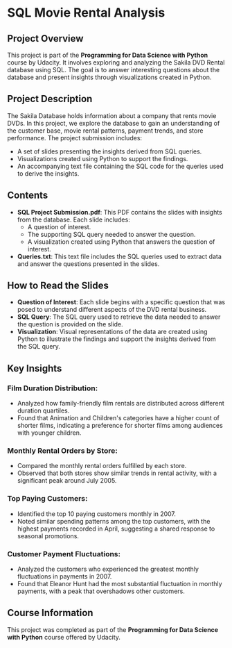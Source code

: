 # SQL Movie Rental Analysis

## Project Overview
This project is part of the **Programming for Data Science with Python** course by Udacity. It involves exploring and analyzing the Sakila DVD Rental database using SQL. The goal is to answer interesting questions about the database and present insights through visualizations created in Python.

## Project Description
The Sakila Database holds information about a company that rents movie DVDs. In this project, we explore the database to gain an understanding of the customer base, movie rental patterns, payment trends, and store performance. The project submission includes:

- A set of slides presenting the insights derived from SQL queries.
- Visualizations created using Python to support the findings.
- An accompanying text file containing the SQL code for the queries used to derive the insights.

## Contents
- **SQL Project Submission.pdf**: This PDF contains the slides with insights from the database. Each slide includes:
  - A question of interest.
  - The supporting SQL query needed to answer the question.
  - A visualization created using Python that answers the question of interest.
- **Queries.txt**: This text file includes the SQL queries used to extract data and answer the questions presented in the slides.

## How to Read the Slides
- **Question of Interest**: Each slide begins with a specific question that was posed to understand different aspects of the DVD rental business.
- **SQL Query**: The SQL query used to retrieve the data needed to answer the question is provided on the slide.
- **Visualization**: Visual representations of the data are created using Python to illustrate the findings and support the insights derived from the SQL query.

## Key Insights

### Film Duration Distribution:
- Analyzed how family-friendly film rentals are distributed across different duration quartiles.
- Found that Animation and Children's categories have a higher count of shorter films, indicating a preference for shorter films among audiences with younger children.

### Monthly Rental Orders by Store:
- Compared the monthly rental orders fulfilled by each store.
- Observed that both stores show similar trends in rental activity, with a significant peak around July 2005.

### Top Paying Customers:
- Identified the top 10 paying customers monthly in 2007.
- Noted similar spending patterns among the top customers, with the highest payments recorded in April, suggesting a shared response to seasonal promotions.

### Customer Payment Fluctuations:
- Analyzed the customers who experienced the greatest monthly fluctuations in payments in 2007.
- Found that Eleanor Hunt had the most substantial fluctuation in monthly payments, with a peak that overshadows other customers.

## Course Information
This project was completed as part of the **Programming for Data Science with Python** course offered by Udacity.
